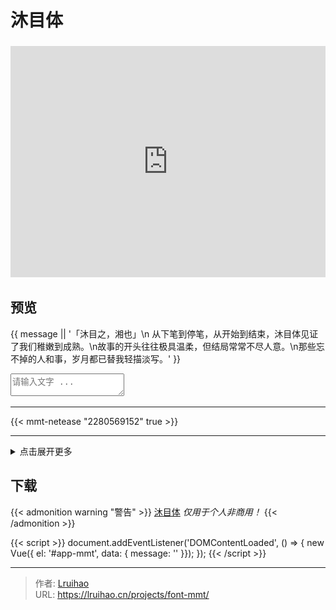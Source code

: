 # 沐目体


<!-- markdownlint-disable MD033 -->

<iframe class="manuscript" src="https://hw.xiezixiansheng.com/mobile.php?c=Grzkreader&a=fontshowPics&u=qbfRl8gPF2s-&z=Kqz%2FRroVGYc-" style="width: 100%;height: 370px;margin-top: .25rem;" frameborder="0" allowfullscreen></iframe>

<!--more-->

## 预览

<div id="app-mmt" v-cloak>
  <p class="live-content">{{ message || '「沐目之，湘也」\n 从下笔到停笔，从开始到结束，沐目体见证了我们稚嫩到成熟。\n故事的开头往往极具温柔，但结局常常不尽人意。\n那些忘不掉的人和事，岁月都已替我轻描淡写。' }}</p>
  <textarea class="live-textarea" v-model="message" placeholder="请输入文字 ..."></textarea>
</div>

---

{{< mmt-netease "2280569152" true >}}

---

<details close>
  <summary>点击展开更多</summary>

{{< music server="tencent" type="playlist" id="8305844774" loop="all" list-folded="true">}}

<div class="preview-lyric">

|   《富士山下》   |   《爱情转移》   |
| :--------------: | :--------------: |
| 前尘硬化像石头  | 阳光在身上流转  |
| 随缘地抛下便逃走 | 等所有业障被原谅 |
|    我绝不罕有    |    爱情不停站    |
| 往街里绕过一周  | 想开往地老天荒  |
|    我便化乌有    |    需要多勇敢    |
|    你还嫌不够    |    你不要失望    |
| 我把这陈年风褛  | 荡气回肠是为了  |
|    送赠你解咒    |    最美的平凡    |

</div>

![word](images/word1.png)

<div class="preview-images">

![preview](images/preview.png)
![mobile setting](images/setting.png)
![wechat](images/wechat.png)

</div>

</details>

## 下载

{{< admonition warning "警告" >}}
[沐目体](https://github.com/Lruihao/MMT/releases) _仅用于个人非商用！_
{{< /admonition >}}

{{< script >}}
document.addEventListener('DOMContentLoaded', () => {
new Vue({ el: '#app-mmt', data: { message: '' }});
});
{{< /script >}}


---

> 作者: [Lruihao](https://github.com/Lruihao)  
> URL: https://lruihao.cn/projects/font-mmt/  

